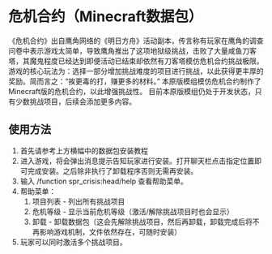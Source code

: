# 危机合约（Minecraft数据包）
  《危机合约》出自鹰角网络的《明日方舟》活动副本，传言称有玩家在鹰角的调查问卷中表示游戏太简单，导致鹰角推出了这项地狱级挑战，击败了大量咸鱼刀客塔，其魔鬼程度已经达到即便活动已结束却依然有刀客塔模仿危机合约挑战极限。游戏的核心玩法为：选择一部分增加挑战难度的项目进行挑战，以此获得更丰厚的奖励。简而言之：“挨更毒的打，赚更多的材料。”
  本原版模组模仿危机合约制作了Minecraft版的危机合约，以此增强挑战性。
  目前本原版模组仍处于开发状态，只有少数挑战项目，后续会添加更多内容。

## 使用方法
1. 首先请参考上方横幅中的数据包安装教程
2. 进入游戏，将会弹出消息提示告知玩家进行安装。打开聊天栏点击指定位置即可完成安装。之后除非执行了卸载程序否则无需再安装。
3. 输入 /function spr_crisis:head/help 查看帮助菜单。
4. 帮助菜单：
   1. 项目列表 - 列出所有挑战项目
   2. 危机等级 - 显示当前危机等级（激活/解除挑战项目时也会显示）
   3. 卸载 - 卸载数据包（这会先解除挑战项目，然后再卸载，卸载完成后将不再影响游戏机制，文件依然存在，可随时安装）
5. 玩家可以同时激活多个挑战项目。

